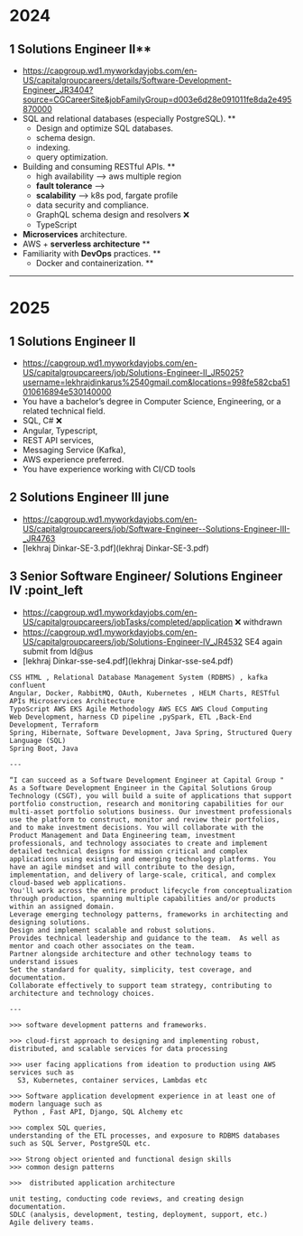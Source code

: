 # 2024
## 1 Solutions Engineer II**
- https://capgroup.wd1.myworkdayjobs.com/en-US/capitalgroupcareers/details/Software-Development-Engineer_JR3404?source=CGCareerSite&jobFamilyGroup=d003e6d28e091011fe8da2e495870000
- SQL and relational databases (especially PostgreSQL). **
  - Design and optimize SQL databases.
  - schema design.
  - indexing.
  - query optimization.
- Building and consuming RESTful APIs.  **
  - high availability --> aws multiple region
  - **fault tolerance** --> 
  - **scalability**  --> k8s pod, fargate profile
  - data security and compliance.
  - GraphQL schema design and resolvers :x:
  - TypeScript
- **Microservices** architecture.
- AWS  + **serverless architecture** **
- Familiarity with **DevOps** practices. **
  - Docker and containerization. **
---
# 2025
## 1 Solutions Engineer II
- https://capgroup.wd1.myworkdayjobs.com/en-US/capitalgroupcareers/job/Solutions-Engineer-II_JR5025?username=lekhrajdinkarus%2540gmail.com&locations=998fe582cba51010616894e530140000
- You have a bachelor’s degree in Computer Science, Engineering, or a related technical field. 
- SQL, C# :x: 
- Angular, Typescript, 
- REST API services, 
- Messaging Service (Kafka), 
- AWS experience preferred.
- You have experience working with CI/CD tools

## 2 Solutions Engineer III june 
- https://capgroup.wd1.myworkdayjobs.com/en-US/capitalgroupcareers/job/Software-Engineer--Solutions-Engineer-III-_JR4763
- [lekhraj Dinkar-SE-3.pdf](lekhraj Dinkar-SE-3.pdf)

## 3 Senior Software Engineer/ Solutions Engineer IV :point_left
- https://capgroup.wd1.myworkdayjobs.com/en-US/capitalgroupcareers/jobTasks/completed/application :x: withdrawn
- https://capgroup.wd1.myworkdayjobs.com/en-US/capitalgroupcareers/job/Solutions-Engineer-IV_JR4532 SE4 again submit from ld@us
- [lekhraj Dinkar-sse-se4.pdf](lekhraj Dinkar-sse-se4.pdf)
```
CSS HTML , Relational Database Management System (RDBMS) , kafka confluent
Angular, Docker, RabbitMQ, OAuth, Kubernetes , HELM Charts, RESTful APIs Microservices Architecture
TypoScript AWS EKS Agile Methodology AWS ECS AWS Cloud Computing
Web Development, harness CD pipeline ,pySpark, ETL ,Back-End Development, Terraform
Spring, Hibernate, Software Development, Java Spring, Structured Query Language (SQL)
Spring Boot, Java

---

“I can succeed as a Software Development Engineer at Capital Group " 
As a Software Development Engineer in the Capital Solutions Group Technology (CSGT), you will build a suite of applications that support portfolio construction, research and monitoring capabilities for our multi-asset portfolio solutions business. Our investment professionals use the platform to construct, monitor and review their portfolios, and to make investment decisions. You will collaborate with the Product Management and Data Engineering team, investment professionals, and technology associates to create and implement detailed technical designs for mission critical and complex applications using existing and emerging technology platforms. You have an agile mindset and will contribute to the design, implementation, and delivery of large-scale, critical, and complex cloud-based web applications.   
You'll work across the entire product lifecycle from conceptualization through production, spanning multiple capabilities and/or products within an assigned domain. 
Leverage emerging technology patterns, frameworks in architecting and designing solutions. 
Design and implement scalable and robust solutions. 
Provides technical leadership and guidance to the team.  As well as mentor and coach other associates on the team. 
Partner alongside architecture and other technology teams to understand issues 
Set the standard for quality, simplicity, test coverage, and documentation. 
Collaborate effectively to support team strategy, contributing to architecture and technology choices. 

---

>>> software development patterns and frameworks. 

>>> cloud-first approach to designing and implementing robust, distributed, and scalable services for data processing 

>>> user facing applications from ideation to production using AWS services such as 
  S3, Kubernetes, container services, Lambdas etc  

>>> Software application development experience in at least one of modern language such as
 Python , Fast API, Django, SQL Alchemy etc 

>>> complex SQL queries, 
understanding of the ETL processes, and exposure to RDBMS databases such as SQL Server, PostgreSQL etc. 

>>> Strong object oriented and functional design skills 
>>> common design patterns 

>>>  distributed application architecture 

unit testing, conducting code reviews, and creating design documentation. 
SDLC (analysis, development, testing, deployment, support, etc.) 
Agile delivery teams. 

```

